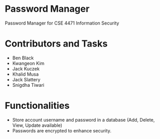 # Password Manager
Password Manager for CSE 4471 Information Security

# Contributors and Tasks
 - Ben Black
 - Kwangeon Kim
 - Jack Kuczek
 - Khalid Musa
 - Jack Slattery
 - Snigdha Tiwari

# Functionalities
 - Store account username and password in a database (Add, Delete, View, Update available)
 - Passwords are encrypted to enhance security.
